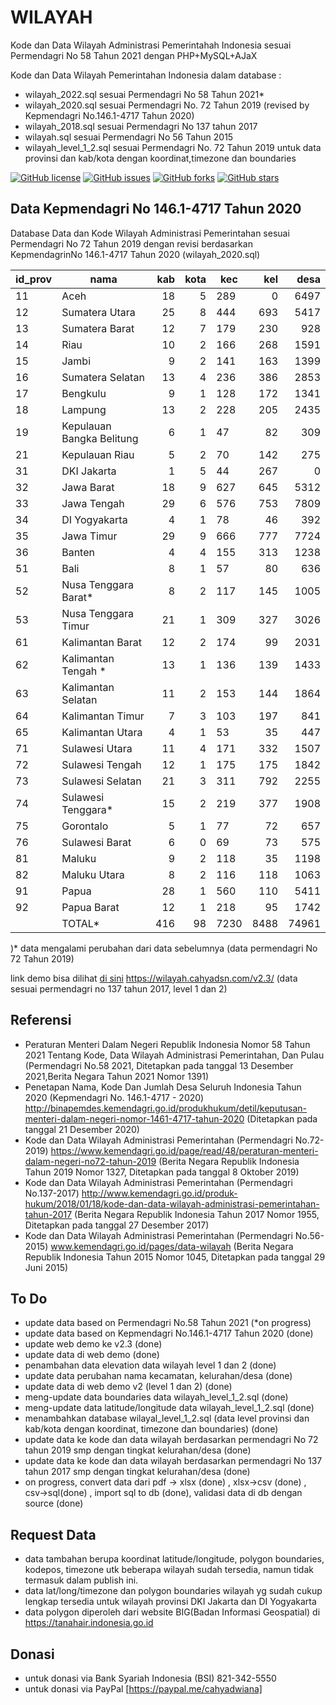 # WILAYAH
Kode dan Data Wilayah Administrasi Pemerintahah Indonesia sesuai Permendagri No 58 Tahun 2021 dengan PHP+MySQL+AJaX

Kode dan Data Wilayah Pemerintahan Indonesia  dalam database :
- wilayah_2022.sql sesuai Permendagri No 58 Tahun 2021*
- wilayah_2020.sql sesuai Permendagri No. 72 Tahun 2019 (revised by Kepmendagri No.146.1-4717 Tahun 2020) 
- wilayah_2018.sql sesuai Permendagri No 137 tahun 2017
- wilayah.sql sesuai Permendagri No 56 Tahun 2015
- wilayah_level_1_2.sql sesuai Permendagri No. 72 Tahun 2019 untuk data provinsi dan kab/kota dengan koordinat,timezone dan boundaries

[![GitHub license](https://img.shields.io/badge/license-MIT-blue.svg)](LICENSE)
[![GitHub issues](https://img.shields.io/github/issues/cahyadsn/wilayah.svg)](https://github.com/cahyadsn/wilayah/issues)
[![GitHub forks](https://img.shields.io/github/forks/cahyadsn/wilayah.svg)](https://github.com/cahyadsn/wilayah/network)
[![GitHub stars](https://img.shields.io/github/stars/cahyadsn/wilayah.svg)](https://github.com/cahyadsn/wilayah/stargazers)

## Data Kepmendagri No 146.1-4717 Tahun 2020
Database Data dan Kode Wilayah Administrasi Pemerintahan sesuai Permendagri No 72 Tahun 2019  dengan revisi berdasarkan KepmendagrinNo 146.1-4717 Tahun 2020 (wilayah_2020.sql)

| id_prov | nama                      | kab  | kota | kec | kel  | desa |
|---------|---------------------------|-----:|-----:|-----|-----:|-----:|
| 11      | Aceh                      |   18 |    5 | 289 |    0 | 6497 |
| 12      | Sumatera Utara            |   25 |    8 | 444 |  693 | 5417 |
| 13      | Sumatera Barat            |   12 |    7 | 179 |  230 |  928 |
| 14      | Riau                      |   10 |    2 | 166 |  268 | 1591 |
| 15      | Jambi                     |    9 |    2 | 141 |  163 | 1399 |
| 16      | Sumatera Selatan          |   13 |    4 | 236 |  386 | 2853 |
| 17      | Bengkulu                  |    9 |    1 | 128 |  172 | 1341 |
| 18      | Lampung                   |   13 |    2 | 228 |  205 | 2435 |
| 19      | Kepulauan Bangka Belitung |    6 |    1 |  47 |   82 |  309 |
| 21      | Kepulauan Riau            |    5 |    2 |  70 |  142 |  275 |
| 31      | DKI Jakarta               |    1 |    5 |  44 |  267 |    0 |
| 32      | Jawa Barat                |   18 |    9 | 627 |  645 | 5312 |
| 33      | Jawa Tengah               |   29 |    6 | 576 |  753 | 7809 |
| 34      | DI Yogyakarta             |    4 |    1 |  78 |   46 |  392 |
| 35      | Jawa Timur                |   29 |    9 | 666 |  777 | 7724 |
| 36      | Banten                    |    4 |    4 | 155 |  313 | 1238 |
| 51      | Bali                      |    8 |    1 |  57 |   80 |  636 |
| 52      | Nusa Tenggara Barat*      |    8 |    2 | 117 |  145 | 1005 |
| 53      | Nusa Tenggara Timur       |   21 |    1 | 309 |  327 | 3026 |
| 61      | Kalimantan Barat          |   12 |    2 | 174 |   99 | 2031 |
| 62      | Kalimantan Tengah *       |   13 |    1 | 136 |  139 | 1433 |
| 63      | Kalimantan Selatan        |   11 |    2 | 153 |  144 | 1864 |
| 64      | Kalimantan Timur          |    7 |    3 | 103 |  197 |  841 |
| 65      | Kalimantan Utara          |    4 |    1 |  53 |   35 |  447 |
| 71      | Sulawesi Utara            |   11 |    4 | 171 |  332 | 1507 |
| 72      | Sulawesi Tengah           |   12 |    1 | 175 |  175 | 1842 |
| 73      | Sulawesi Selatan          |   21 |    3 | 311 |  792 | 2255 |
| 74      | Sulawesi Tenggara*        |   15 |    2 | 219 |  377 | 1908 |
| 75      | Gorontalo                 |    5 |    1 |  77 |   72 |  657 |
| 76      | Sulawesi Barat            |    6 |    0 |  69 |   73 |  575 |
| 81      | Maluku                    |    9 |    2 | 118 |   35 | 1198 |
| 82      | Maluku Utara              |    8 |    2 | 116 |  118 | 1063 |
| 91      | Papua                     |   28 |    1 | 560 |  110 | 5411 |
| 92      | Papua Barat               |   12 |    1 | 218 |   95 | 1742 |
|         | TOTAL*                    |  416 |   98 |7230 | 8488 |74961 |

)* data mengalami perubahan dari data sebelumnya (data permendagri No 72 Tahun 2019)


link demo bisa dilihat [di sini] https://wilayah.cahyadsn.com/v2.3/ (data sesuai permendagri no 137 tahun 2017, level 1 dan 2)

## Referensi
- Peraturan Menteri Dalam Negeri Republik Indonesia Nomor 58 Tahun 2021 Tentang Kode, Data Wilayah Administrasi Pemerintahan, Dan Pulau (Permendagri No.58 2021, Ditetapkan pada tanggal 13 Desember 2021,Berita Negara Tahun 2021 Nomor 1391)
- Penetapan Nama, Kode Dan Jumlah Desa Seluruh Indonesia Tahun 2020 (Kepmendagri No. 146.1-4717 - 2020) http://binapemdes.kemendagri.go.id/produkhukum/detil/keputusan-menteri-dalam-negeri-nomor-1461-4717-tahun-2020 (Ditetapkan pada tanggal 21 Desember 2020)
- Kode dan Data Wilayah Administrasi Pemerintahan (Permendagri No.72-2019) https://www.kemendagri.go.id/page/read/48/peraturan-menteri-dalam-negeri-no72-tahun-2019 (Berita Negara Republik Indonesia Tahun 2019 Nomor 1327, Ditetapkan pada tanggal 8 Oktober 2019)
- Kode dan Data Wilayah Administrasi Pemerintahan (Permendagri No.137-2017) http://www.kemendagri.go.id/produk-hukum/2018/01/18/kode-dan-data-wilayah-administrasi-pemerintahan-tahun-2017 (Berita Negara Republik Indonesia Tahun 2017 Nomor 1955, Ditetapkan pada tanggal 27 Desember 2017)
- Kode dan Data Wilayah Administrasi Pemerintahan (Permendagri No.56-2015) www.kemendagri.go.id/pages/data-wilayah (Berita Negara Republik Indonesia Tahun 2015 Nomor 1045, Ditetapkan pada tanggal 29 Juni 2015)

## To Do
- update data based on Permendagri No.58 Tahun 2021 (*on progress)
- update data based on Kepmendagri No.146.1-4717 Tahun 2020 (done)
- update web demo ke v2.3 (done)
- update data di web demo (done)
- penambahan data elevation data wilayah level 1 dan 2 (done)
- update data perubahan nama kecamatan, kelurahan/desa (done)
- update data di web demo v2 (level 1 dan 2) (done)
- meng-update data boundaries data wilayah_level_1_2.sql (done)
- meng-update data latitude/longitude data wilayah_level_1_2.sql (done)
- menambahkan database wilayal_level_1_2.sql (data level provinsi dan kab/kota dengan koordinat, timezone dan boundaries) (done)
- update data ke kode dan data wilayah berdasarkan permendagri No 72 tahun 2019 smp dengan tingkat kelurahan/desa (done)
- update data ke kode dan data wilayah berdasarkan permendagri No 137 tahun 2017 smp dengan tingkat kelurahan/desa (done)
- on progress, convert data dari pdf -> xlsx (done) , xlsx->csv (done) , csv->sql(done) , import sql to db (done), validasi data di db dengan source (done)

## Request Data
- data tambahan berupa koordinat latitude/longitude, polygon boundaries, kodepos, timezone utk beberapa wilayah sudah tersedia, namun tidak termasuk dalam publish ini.
- data lat/long/timezone dan polygon boundaries wilayah yg sudah cukup lengkap tersedia untuk wilayah provinsi DKI Jakarta dan DI Yogyakarta
- data polygon diperoleh dari website BIG(Badan Informasi Geospatial) di https://tanahair.indonesia.go.id

## Donasi
- untuk donasi via Bank Syariah Indonesia (BSI) 821-342-5550
- untuk donasi via PayPal [https://paypal.me/cahyadwiana]

[di sini]: https://wilayah.cahyadsn.com/v2/

